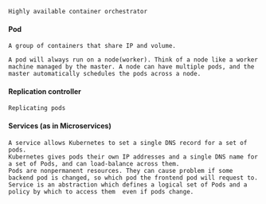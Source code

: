 ``Highly available container orchestrator``

#### Pod
    A group of containers that share IP and volume.

``A pod will always run on a node(worker). Think of a node like a worker machine managed by the master. A node can have multiple pods, and the master automatically schedules the pods across a node.``

#### Replication controller
    Replicating pods

#### Services (as in Microservices)
    A service allows Kubernetes to set a single DNS record for a set of pods. 
    Kubernetes gives pods their own IP addresses and a single DNS name for a set of Pods, and can load-balance across them.
    Pods are nonpermanent resources. They can cause problem if some backend pod is changed, so which pod the frontend pod will request to. Service is an abstraction which defines a logical set of Pods and a policy by which to access them  even if pods change.